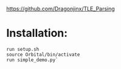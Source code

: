 https://github.com/Dragonjinx/TLE_Parsing

# Installation:
    run setup.sh
    source Orbital/bin/activate
    run simple_demo.py`